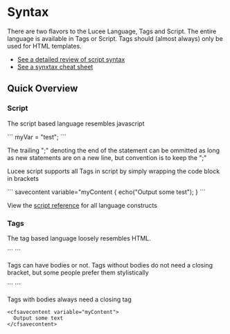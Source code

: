# Syntax

There are two flavors to the Lucee Language, Tags and Script. The entire language is available in Tags or Script. Tags should (almost always) only be used for HTML templates.

* [See a detailed review of script syntax ](https://github.com/adamcameron/cfscript/blob/master/cfscript.md)
* [See a synxtax cheat sheet](https://rorylaitila.gitbooks.io/lucee/content/script_cheat_sheet.html)

## Quick Overview

### Script
The script based language resembles javascript 

<script src="https://gist.github.com/roryl/5817942eccef2bad2281.js?file=setting_a_variable.cfm"></script>

<noscript>
```
myVar = "test";
```
</noscript>

The trailing ";" denoting the end of the statement can be ommitted as long as new statements are on a new line, but convention is to keep the ";"

Lucee script supports all Tags in script by simply wrapping the code block in brackets

<script src="https://gist.github.com/roryl/5817942eccef2bad2281.js?file=script_tags.cfm"></script>

<noscript>
```
savecontent variable="myContent {
  echo("Output some test");
}
```
</noscript>

View the [script reference](script_reference.html) for all language constructs

### Tags 

The tag based language loosely resembles HTML.

<script src="https://gist.github.com/roryl/5817942eccef2bad2281.js?file=setting_a_variable_tag.cfm"></script>

<noscript>
```
<cfset myVar = "test">
```
</noscript>

Tags can have bodies or not. Tags without bodies do not need a closing bracket, but some people prefer them stylistically 

<script src="https://gist.github.com/roryl/5817942eccef2bad2281.js?file=optional_closing.cfm"></script>

<noscript>
```
<cfset myVar = "test" />
```
</noscript>

Tags with bodies always need a closing tag
```
<cfsavecontent variable="myContent">
  Output some text
</cfsavecontent>
```

